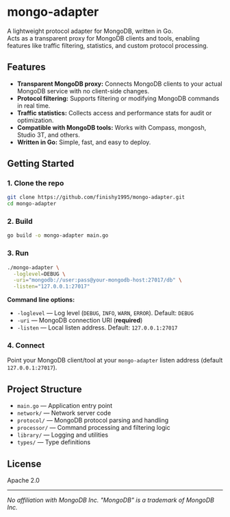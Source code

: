 # mongo-adapter

A lightweight protocol adapter for MongoDB, written in Go.  
Acts as a transparent proxy for MongoDB clients and tools, enabling features like traffic filtering, statistics, and custom protocol processing.

## Features

- **Transparent MongoDB proxy:** Connects MongoDB clients to your actual MongoDB service with no client-side changes.
- **Protocol filtering:** Supports filtering or modifying MongoDB commands in real time.
- **Traffic statistics:** Collects access and performance stats for audit or optimization.
- **Compatible with MongoDB tools:** Works with Compass, mongosh, Studio 3T, and others.
- **Written in Go:** Simple, fast, and easy to deploy.

## Getting Started

### 1. Clone the repo

```sh
git clone https://github.com/finishy1995/mongo-adapter.git
cd mongo-adapter
```

### 2. Build

```sh
go build -o mongo-adapter main.go
```

### 3. Run

```sh
./mongo-adapter \
  -loglevel=DEBUG \
  -uri="mongodb://user:pass@your-mongodb-host:27017/db" \
  -listen="127.0.0.1:27017"
```

**Command line options:**

- `-loglevel` — Log level (`DEBUG`, `INFO`, `WARN`, `ERROR`). Default: `DEBUG`
- `-uri` — MongoDB connection URI (**required**)
- `-listen` — Local listen address. Default: `127.0.0.1:27017`

### 4. Connect

Point your MongoDB client/tool at your `mongo-adapter` listen address (default `127.0.0.1:27017`).

## Project Structure

- `main.go` — Application entry point
- `network/` — Network server code
- `protocol/` — MongoDB protocol parsing and handling
- `processor/` — Command processing and filtering logic
- `library/` — Logging and utilities
- `types/` — Type definitions

## License

Apache 2.0

---

*No affiliation with MongoDB Inc. "MongoDB" is a trademark of MongoDB Inc.*

